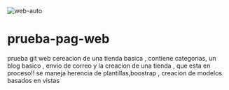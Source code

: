 ![web-auto](https://user-images.githubusercontent.com/68951203/117091761-ac8fb000-ad32-11eb-94dc-cd16f9c993bd.JPG)
# prueba-pag-web
prueba git web
cereacion de una tienda basica , contiene categorias, un blog basico , envio de correo y la creacion de una tienda , que esta en proceso!!
se maneja herencia de plantillas,boostrap , creacion de modelos basados en vistas 

